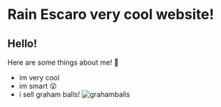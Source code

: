 # Rain Escaro very cool website!
**Hello!**
---
Here are some things about me! 🤣
- im very cool
- im smart 😮
- i sell graham balls!
![grahamballs](https://github.com/user-attachments/assets/7cc368b2-8eee-4863-929f-0ca944b4e299)
